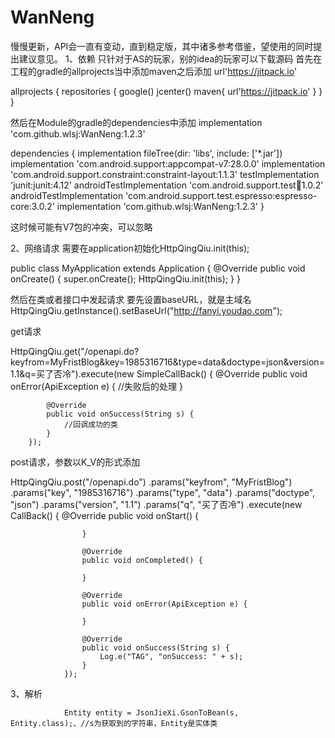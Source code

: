# WanNeng 
慢慢更新，API会一直有变动，直到稳定版，其中诸多参考借鉴，望使用的同时提出建议意见。
1、依赖
只针对于AS的玩家，别的idea的玩家可以下载源码
首先在工程的gradle的allprojects当中添加maven之后添加
url'https://jitpack.io'

allprojects {
    repositories {
        google()
        jcenter()
        maven{
            url'https://jitpack.io'
        }
    }
}

然后在Module的gradle的dependencies中添加
implementation 'com.github.wlsj:WanNeng:1.2.3'

dependencies {
    implementation fileTree(dir: 'libs', include: ['*.jar'])
    implementation 'com.android.support:appcompat-v7:28.0.0'
    implementation 'com.android.support.constraint:constraint-layout:1.1.3'
    testImplementation 'junit:junit:4.12'
    androidTestImplementation 'com.android.support.test:runner:1.0.2'
    androidTestImplementation 'com.android.support.test.espresso:espresso-core:3.0.2'
    implementation 'com.github.wlsj:WanNeng:1.2.3'
}

这时候可能有V7包的冲突，可以忽略

2、网络请求
需要在application初始化HttpQingQiu.init(this);

public class MyApplication extends Application {
    @Override
    public void onCreate() {
        super.onCreate();
        HttpQingQiu.init(this);
    }
}

然后在类或者接口中发起请求
要先设置baseURL，就是主域名
HttpQingQiu.getInstance().setBaseUrl("http://fanyi.youdao.com");

get请求

  HttpQingQiu.get("/openapi.do?keyfrom=MyFristBlog&key=1985316716&type=data&doctype=json&version=1.1&q=买了否冷").execute(new SimpleCallBack<String>() {
            @Override
            public void onError(ApiException e) {
                //失败后的处理
            }

            @Override
            public void onSuccess(String s) {
                //回调成功的类
            }
        });

post请求，参数以K_V的形式添加

  HttpQingQiu.post("/openapi.do")
                .params("keyfrom", "MyFristBlog")
                .params("key", "1985316716")
                .params("type", "data")
                .params("doctype", "json")
                .params("version", "1.1")
                .params("q", "买了否冷")
                .execute(new CallBack<String>() {
                    @Override
                    public void onStart() {

                    }

                    @Override
                    public void onCompleted() {

                    }

                    @Override
                    public void onError(ApiException e) {

                    }

                    @Override
                    public void onSuccess(String s) {
                        Log.e("TAG", "onSuccess: " + s);
                    }
                });
3、解析

                Entity entity = JsonJieXi.GsonToBean(s, Entity.class);、//s为获取到的字符串，Entity是实体类